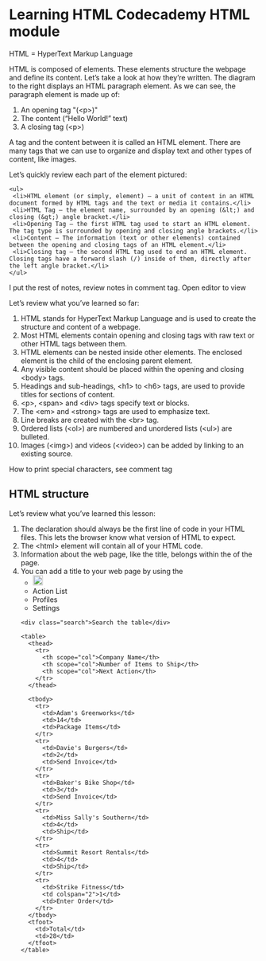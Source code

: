 <h1>Learning HTML Codecademy HTML module</h1>

HTML = HyperText Markup Language


<body>
   <p> 
     HTML is composed of elements. These elements structure the webpage and define its content. Let’s take a look at how they’re written.
     The diagram to the right displays an HTML paragraph element. As we can see, the paragraph element is made up of:

<ol>
  <li>An opening tag "(&lt;p&gt;)"  </li>
  <li>The content (“Hello World!” text) </li>
  <li>A closing tag (&lt;p&gt;) </li>
</ol>

A tag and the content between it is called an HTML element. There are many tags that we can use to organize and display text and other types of content, like images.
</p>

  <p>
   Let’s quickly review each part of the element pictured:

    <ul>
     <li>HTML element (or simply, element) — a unit of content in an HTML document formed by HTML tags and the text or media it contains.</li>
     <li>HTML Tag — the element name, surrounded by an opening (&lt;) and closing (&gt;) angle bracket.</li>
     <li>Opening Tag — the first HTML tag used to start an HTML element. The tag type is surrounded by opening and closing angle brackets.</li>
     <li>Content — The information (text or other elements) contained between the opening and closing tags of an HTML element.</li>
     <li>Closing tag — the second HTML tag used to end an HTML element. Closing tags have a forward slash (/) inside of them, directly after the left angle bracket.</li>
    </ul>
  </p>

   <p> I put the rest of notes, review notes in comment tag. Open editor to view </p>
   
   <p>Let’s review what you’ve learned so far:
   <ol>
     <li>HTML stands for HyperText Markup Language and is used to create the structure and content of a webpage.</li>
     <li>Most HTML elements contain opening and closing tags with raw text or other HTML tags between them.</li>
     <li>HTML elements can be nested inside other elements. The enclosed element is the child of the enclosing parent element.</li>
     <li>Any visible content should be placed within the opening and closing &lt;body&gt; tags.</li>
     <li>Headings and sub-headings, &lt;h1&gt; to &lt;h6&gt; tags, are used to provide titles for sections of content.</li>
     <li>&lt;p&gt;, &lt;span&gt; and &lt;div&gt; tags specify text or blocks.</li>
     <li>The &lt;em&gt; and &lt;strong&gt; tags are used to emphasize text.</li>
     <li>Line breaks are created with the &lt;br&gt; tag.</li>
     <li>Ordered lists (&lt;ol&gt;) are numbered and unordered lists (&lt;ul&gt;) are bulleted.</li>
     <li>Images (&lt;img&gt;) and videos (&lt;video&gt;) can be added by linking to an existing source.</li>
  </ol>      
  </p>

<p>How to print special characters, see comment tag</p>

<!--
Special characters in HTML, such as '<', '>', '"' and '&' can be printed using the following format:

&name;
where name would be replaced by a character name. The most common would then be

&lt;   =   <    (less than)
&gt;   =   >    (greater than)
&amp;  =   &    (ampersand)
&quot; =   "    (double quote)

So to write <html> you would write in HTML: &lt;html&gt;
-->


<h2>HTML structure</h2> 

<p>Let’s review what you’ve learned this lesson:
<ol>
   <li>The <!DOCTYPE html> declaration should always be the first line of code in your HTML files. This lets the browser know what version of HTML to expect.</li>
   <li>The &lt;html&gt; element will contain all of your HTML code.</li>
   <li>Information about the web page, like the title, belongs within the <head> of the page.</li>
   <li>You can add a title to your web page by using the <title> element, inside of the head.</li>
   <li>A webpage’s title appears in a browser’s tab.</li>
   <li>Anchor tags (&lt;a&gt;) are used to link to internal pages, external pages or content on the same page.</li>
   <li>You can create sections on a webpage and jump to them using <a> tags and adding ids to the elements you wish to jump to.</li>
   <li>Whitespace between HTML elements helps make code easier to read while not changing how elements appear in the browser.</li>
   <li>Indentation also helps make code easier to read. It makes parent-child relationships visible.</li>
   <li>Comments are written in HTML using the following syntax: <!-- comment -->.</li>
</p>

<h2>Introduction to Tables</h2>
<p> 
There are many websites on the Internet that display information like stock prices, sports scores, invoice data, and more. This data is tabular in nature, meaning that a table is often the best way of presenting the data.
In this part of the course, we’ll learn how to use the HTML <table> element to present information in a two-dimensional table to the users.

Let’s get started!
   
</p>


<div id="table">
<table>
  <tr> <!-- Row 1 -->
    <th></th>
    <th>Saturday</th>
    <th>Sunday</th>
  </tr>
  <tr> <!-- Row 2 -->
    <th>Morning</th>
    <td rowspan="2">Work</td>
    <td rowspan="3">Relax</td>
  </tr>
  <tr> <!-- Row 3 -->
    <th>Afternoon</th>
  </tr>
  <tr> <!-- Row 4 -->
    <th>Evening</th>
    <td>Dinner</td>
  </tr>
</table>
</div>


<p>
   Great job! In this lesson, we learned how to create a table, add data to it, and section the table into smaller parts that make it easier to read.

<ol> Let’s review what we’ve learned so far:
   <li>The &lt;table&gt; element creates a table.</li>
   <li>The &lt;tr&gt; element adds rows to a table.</li>
   <li>To add data to a row, you can use the &lt;td&lg; element.</li>
   <li>Table headings clarify the meaning of data. Headings are added with the &lt;th&gt; element.</li>
   <li>Table data can span columns using the colspan attribute.</li>
   <li>Table data can span rows using the rowspan attribute.</li>
   <li>Tables can be split into three main sections: a head, a body, and a footer.</li>
   <li>A table’s head is created with the &lt;thead&gt; element.</li>
   <li>A table’s body is created with the &lt;tbody&gt; element.</li>
   <li>A table’s footer is created with the &lt;tfoot&gt; element.</li>
   <li>All the CSS properties you learned about in this course can be applied to tables and their data.</li>
</ol>
      
   Congratulations on completing HTML Tables!
</p>

<!DOCTYPE html>
<html>
  <head>
    <title>Ship To It - Company Packing List</title>
    <link
      href="https://fonts.googleapis.com/css?family=Lato: 100,300,400,700|Luckiest+Guy|Oxygen:300,400"
      rel="stylesheet"
    />
    <link href="style.css" type="text/css" rel="stylesheet" />
  </head>
  <body>
    <ul class="navigation">
      <li>
        <img
          src="https://content.codecademy.com/courses/web-101/unit-9/htmlcss1-img_logo-shiptoit.png"
          height="20px;"
        />
      </li>
      <li class="active">Action List</li>
      <li>Profiles</li>
      <li>Settings</li>
    </ul>

    <div class="search">Search the table</div>

    <table>
      <thead>
        <tr>
          <th scope="col">Company Name</th>
          <th scope="col">Number of Items to Ship</th>
          <th scope="col">Next Action</th>
        </tr>
      </thead>

      <tbody>
        <tr>
          <td>Adam's Greenworks</td>
          <td>14</td>
          <td>Package Items</td>
        </tr>
        <tr>
          <td>Davie's Burgers</td>
          <td>2</td>
          <td>Send Invoice</td>
        </tr>
        <tr>
          <td>Baker's Bike Shop</td>
          <td>3</td>
          <td>Send Invoice</td>
        </tr>
        <tr>
          <td>Miss Sally's Southern</td>
          <td>4</td>
          <td>Ship</td>
        </tr>
        <tr>
          <td>Summit Resort Rentals</td>
          <td>4</td>
          <td>Ship</td>
        </tr>
        <tr>
          <td>Strike Fitness</td>
          <td colspan="2">1</td>
          <td>Enter Order</td>
        </tr>
      </tbody>
      <tfoot>
        <td>Total</td>
        <td>28</td>
      </tfoot>
    </table>
  </body>
</html>


 </body>
